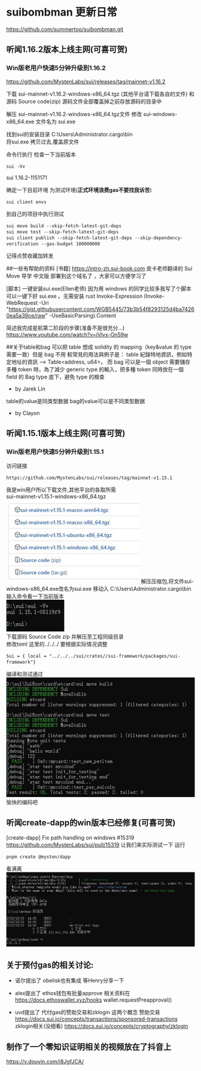 # suibombman 更新日常
https://github.com/summertoo/suibombman.git 

## 听闻1.16.2版本上线主网(可喜可贺)
### Win版老用户快速5分钟升级到1.16.2
https://github.com/MystenLabs/sui/releases/tag/mainnet-v1.16.2

下载
sui-mainnet-v1.16.2-windows-x86_64.tgz (其他平台请下载各自的文件)
和源码
Source code(zip) 源码文件全部覆盖掉之前存放源码的目录中

解压
sui-mainnet-v1.16.2-windows-x86_64.tgz文件
修改
sui-windows-x86_64.exe 
文件名为
sui.exe 

找到sui的安装目录 C:\Users\Administrator\.cargo\bin\
将sui.exe 拷贝过去,覆盖原文件

命令行执行  检查一下当前版本
```
sui -Vv
```
sui 1.16.2-1151171

确定一下目前环境 为测试环境(<b>正式环境浪费gas不要找我诉苦</b>)
```
sui client envs
```

到自己的项目中执行测试
```
sui move build --skip-fetch-latest-git-deps
sui move test --skip-fetch-latest-git-deps
sui client publish --skip-fetch-latest-git-deps --skip-dependency-verification --gas-budget 100000000
```

记得点赞收藏加转发



##一些有帮助的资料
[书籍]
https://intro-zh.sui-book.com
皮卡老师翻译的 Sui Move 导学 中文版 部署到这个域名了 ，大家可以方便学习了

[脚本]
一键安装sui.exe(Ellen老师)
因为用 windows 的同学比较多我写了个脚本可以一键下好 sui.exe 。无需安装 rust
Invoke-Expression (Invoke-WebRequest -Uri "https://gist.githubusercontent.com/WGB5445/73b3b54f8293125d4ba74260ea5a39ce/raw" -UseBasicParsing).Content    

简述我完成星航第二阶段的步骤(准备不是很充分...)
https://www.youtube.com/watch?v=iVlvx-On59w

##关于table和bag
可以把 table 想成 solidity 的 mapping（key&value 的 type 需要一致）但是 bag 不用
較常見的用法與例子是： table 紀錄特地資訊，例如特定地址的資訊 --> Table<address, u64>。
而 bag 可以是一個 object 需要儲存多種 token 時，為了減少 generic type 的輸入，把多種 token 同時放在一個 field 的 Bag type 底下，避免 type 的檢查
* by Jarek Lin

table的value是同类型数据
bag的value可以是不同类型数据
* by Clayon


## 听闻1.15.1版本上线主网(可喜可贺)
### Win版老用户快速5分钟升级到1.15.1
访问链接  
```
https://github.com/MystenLabs/sui/releases/tag/mainnet-v1.15.1
```
我是win用户所以下载文件,其他平台的各取所需  
sui-mainnet-v1.15.1-windows-x86_64.tgz  
![1.15.1](./imgs/main1.15.1.jpg)
解压压缩包,将文件sui-windows-x86_64.exe改名为sui.exe
移动入 C:\Users\Administrator\.cargo\bin
输入命令看一下当前版本  
![1.15.1cmd](./imgs/sui15.1version.jpg)  
下载源码 Source Code zip 并解压至工程同级目录  
修改toml 这里的../../../ 要根据实际情况调整
```
Sui = { local = "../../../sui/crates//sui-framework/packages/sui-framework"}
```
编译和测试通过  
![over](./imgs/sui15buildtestover.jpg)  
愉快的编码吧



## 听闻create-dapp的win版本已经修复(可喜可贺)
[create-dapp] Fix path handling on windows #15319
https://github.com/MystenLabs/sui/pull/15319 
让我们来实际测试一下 运行  
``` 
pnpm create @mysten/dapp
```
看满离  
![成功](./imgs/createdapp.jpg)

## 关于预付gas的相关讨论:

* 诺尔提出了 obelisk也有集成
等Henry分享一下

* alex提出了 ethos钱包有批量approve
相关资料在
https://docs.ethoswallet.xyz/hooks
wallet.requestPreapproval()

* uvd提出了 代付gas的赞助交易和zklogin 这两个概念
赞助交易
https://docs.sui.io/concepts/transactions/sponsored-transactions
zklogin相关(没细看)
https://docs.sui.io/concepts/cryptography/zklogin

## 制作了一个零知识证明相关的视频放在了抖音上
https://v.douyin.com/i8JgfJCA/

